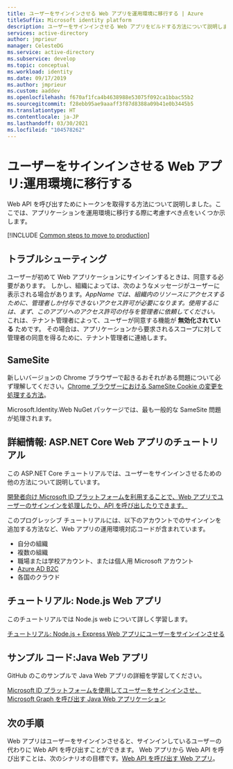 ```yaml
---
title: ユーザーをサインインさせる Web アプリを運用環境に移行する | Azure
titleSuffix: Microsoft identity platform
description: ユーザーをサインインさせる Web アプリをビルドする方法について説明します (運用環境への移行)
services: active-directory
author: jmprieur
manager: CelesteDG
ms.service: active-directory
ms.subservice: develop
ms.topic: conceptual
ms.workload: identity
ms.date: 09/17/2019
ms.author: jmprieur
ms.custom: aaddev
ms.openlocfilehash: f670af1fca4b4638988e53075f092ca1bbac55b2
ms.sourcegitcommit: f28ebb95ae9aaaff3f87d8388a09b41e0b3445b5
ms.translationtype: HT
ms.contentlocale: ja-JP
ms.lasthandoff: 03/30/2021
ms.locfileid: "104578262"
---
```

# <a name="web-app-that-signs-in-users-move-to-production"></a>ユーザーをサインインさせる Web アプリ:運用環境に移行する

Web API を呼び出すためにトークンを取得する方法について説明しました。ここでは、アプリケーションを運用環境に移行する際に考慮すべき点をいくつか示します。

[!INCLUDE [Common steps to move to production](../../../includes/active-directory-develop-scenarios-production.md)]

## <a name="troubleshooting"></a>トラブルシューティング
ユーザーが初めて Web アプリケーションにサインインするときは、同意する必要があります。 しかし、組織によっては、次のようなメッセージがユーザーに表示される場合があります。*AppName では、組織内のリソースにアクセスするために、管理者しか付与できないアクセス許可が必要になります。使用するには、まず、このアプリへのアクセス許可の付与を管理者に依頼してください。*
これは、テナント管理者によって、ユーザーが同意する機能が **無効化されている** ためです。 その場合は、アプリケーションから要求されるスコープに対して管理者の同意を得るために、テナント管理者に連絡します。

## <a name="same-site"></a>SameSite

新しいバージョンの Chrome ブラウザーで起きるおそれがある問題について必ず理解してください。[Chrome ブラウザーにおける SameSite Cookie の変更を処理する方法](howto-handle-samesite-cookie-changes-chrome-browser.md)。

Microsoft.Identity.Web NuGet パッケージでは、最も一般的な SameSite 問題が処理されます。

## <a name="deep-dive-aspnet-core-web-app-tutorial"></a>詳細情報: ASP.NET Core Web アプリのチュートリアル

この ASP.NET Core チュートリアルでは、ユーザーをサインインさせるための他の方法について説明しています。 

[開発者向け Microsoft ID プラットフォームを利用することで、Web アプリでユーザーのサインインを処理したり、API を呼び出したりできます。](https://github.com/Azure-Samples/ms-identity-aspnetcore-webapp-tutorial)

このプログレッシブ チュートリアルには、以下のアカウントでのサインインを追加する方法など、Web アプリの運用環境対応コードが含まれています。

- 自分の組織
- 複数の組織
- 職場または学校アカウント、または個人用 Microsoft アカウント
- [Azure AD B2C](../../active-directory-b2c/overview.md)
- 各国のクラウド

## <a name="tutorial-nodejs-web-app"></a>チュートリアル: Node.js Web アプリ

このチュートリアルでは Node.js web について詳しく学習します。

[チュートリアル: Node.js + Express Web アプリにユーザーをサインインさせる](https://docs.microsoft.com/azure/active-directory/develop/tutorial-v2-nodejs-webapp-msal)

## <a name="sample-code-java-web-app"></a>サンプル コード:Java Web アプリ

GitHub のこのサンプルで Java Web アプリの詳細を学習してください。 

[Microsoft ID プラットフォームを使用してユーザーをサインインさせ、Microsoft Graph を呼び出す Java Web アプリケーション](https://github.com/Azure-Samples/ms-identity-java-webapp)

## <a name="next-steps"></a>次の手順

Web アプリはユーザーをサインインさせると、サインインしているユーザーの代わりに Web API を呼び出すことができます。 Web アプリから Web API を呼び出すことは、次のシナリオの目標です。[Web API を呼び出す Web アプリ](scenario-web-app-call-api-overview.md)。
